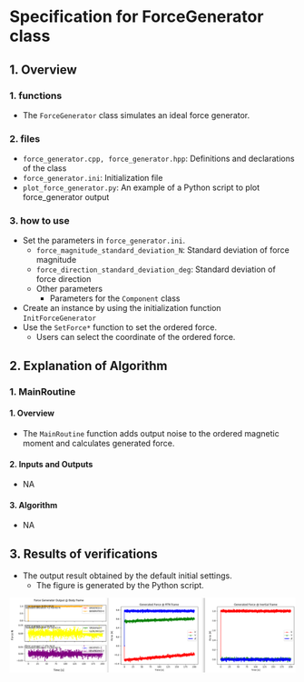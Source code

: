 # Specification for ForceGenerator class

## 1.  Overview
### 1. functions 
- The `ForceGenerator` class simulates an ideal force generator.

### 2. files
- `force_generator.cpp, force_generator.hpp`: Definitions and declarations of the class
- `force_generator.ini`: Initialization file
- `plot_force_generator.py`: An example of a Python script to plot force_generator output

### 3. how to use
- Set the parameters in `force_generator.ini`.
  - `force_magnitude_standard_deviation_N`: Standard deviation of force magnitude
  - `force_direction_standard_deviation_deg`: Standard deviation of force direction
  - Other parameters
    - Parameters for the `Component` class
- Create an instance by using the initialization function `InitForceGenerator`
- Use the `SetForce*` function to set the ordered force.
  - Users can select the coordinate of the ordered force.


## 2. Explanation of Algorithm 

### 1. MainRoutine
#### 1. Overview
- The `MainRoutine` function adds output noise to the ordered magnetic moment and calculates generated force.

#### 2. Inputs and Outputs
- NA

#### 3. Algorithm
- NA


## 3. Results of verifications
- The output result obtained by the default initial settings.
  - The figure is generated by the Python script.

![](./figs/force_generator_output.png)
